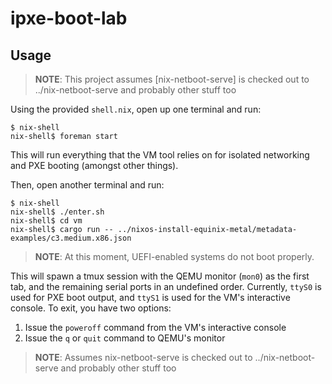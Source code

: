 # ipxe-boot-lab

## Usage

> **NOTE**: This project assumes [nix-netboot-serve] is checked out to
> ../nix-netboot-serve and probably other stuff too

Using the provided `shell.nix`, open up one terminal and run:

```console
$ nix-shell
nix-shell$ foreman start
```

This will run everything that the VM tool relies on for isolated networking and
PXE booting (amongst other things).

Then, open another terminal and run:

```console
$ nix-shell
nix-shell$ ./enter.sh
nix-shell$ cd vm
nix-shell$ cargo run -- ../nixos-install-equinix-metal/metadata-examples/c3.medium.x86.json
```

> **NOTE**: At this moment, UEFI-enabled systems do not boot properly.

This will spawn a tmux session with the QEMU monitor (`mon0`) as the first tab,
and the remaining serial ports in an undefined order. Currently, `ttyS0` is used
for PXE boot output, and `ttyS1` is used for the VM's interactive console. To
exit, you have two options:

1. Issue the `poweroff` command from the VM's interactive console
1. Issue the `q` or `quit` command to QEMU's monitor

> **NOTE**: Assumes nix-netboot-serve is checked out to ../nix-netboot-serve and
> probably other stuff too
